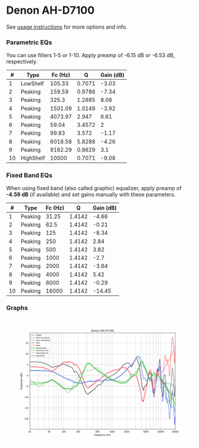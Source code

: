 # Denon AH-D7100
See [usage instructions](https://github.com/jaakkopasanen/AutoEq#usage) for more options and info.

### Parametric EQs
You can use filters 1-5 or 1-10. Apply preamp of -6.15 dB or -6.53 dB, respectively.

|   # | Type      |   Fc (Hz) |      Q |   Gain (dB) |
|-----|-----------|-----------|--------|-------------|
|   1 | LowShelf  |    105.33 | 0.7071 |       -3.03 |
|   2 | Peaking   |    159.59 | 0.9786 |       -7.34 |
|   3 | Peaking   |    325.3  | 1.2885 |        8.08 |
|   4 | Peaking   |   1501.09 | 1.0149 |       -3.92 |
|   5 | Peaking   |   4073.97 | 2.947  |        6.61 |
|   6 | Peaking   |     59.04 | 3.4572 |        2    |
|   7 | Peaking   |     99.83 | 3.572  |       -1.17 |
|   8 | Peaking   |   6018.58 | 5.8288 |       -4.26 |
|   9 | Peaking   |   9162.29 | 0.8629 |        3.1  |
|  10 | HighShelf |  10000    | 0.7071 |       -9.08 |

### Fixed Band EQs
When using fixed band (also called graphic) equalizer, apply preamp of **-4.59 dB** (if available) and set gains manually with these parameters.

|   # | Type    |   Fc (Hz) |      Q |   Gain (dB) |
|-----|---------|-----------|--------|-------------|
|   1 | Peaking |     31.25 | 1.4142 |       -4.66 |
|   2 | Peaking |     62.5  | 1.4142 |       -0.21 |
|   3 | Peaking |    125    | 1.4142 |       -8.34 |
|   4 | Peaking |    250    | 1.4142 |        2.84 |
|   5 | Peaking |    500    | 1.4142 |        3.82 |
|   6 | Peaking |   1000    | 1.4142 |       -2.7  |
|   7 | Peaking |   2000    | 1.4142 |       -3.64 |
|   8 | Peaking |   4000    | 1.4142 |        5.42 |
|   9 | Peaking |   8000    | 1.4142 |       -0.29 |
|  10 | Peaking |  16000    | 1.4142 |      -14.45 |

### Graphs
![](./Denon%20AH-D7100.png)
